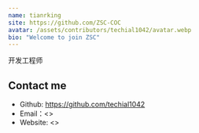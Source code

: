 ```yaml
---
name: tianrking
site: https://github.com/ZSC-COC
avatar: /assets/contributors/techial1042/avatar.webp
bio: "Welcome to join ZSC"
---
```


开发工程师

## Contact me

- Github: <https://github.com/techial1042>
- Email：<>
- Website: <>
  